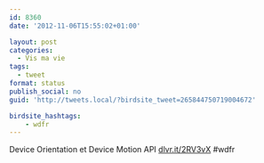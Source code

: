 ```yaml
---
id: 8360
date: '2012-11-06T15:55:02+01:00'

layout: post
categories:
  - Vis ma vie
tags:
  - tweet
format: status
publish_social: no
guid: 'http://tweets.local/?birdsite_tweet=265844750719004672'

birdsite_hashtags:
    - wdfr
---
```


Device Orientation et Device Motion API [dlvr.it/2RV3vX](http://dlvr.it/2RV3vX) #wdfr